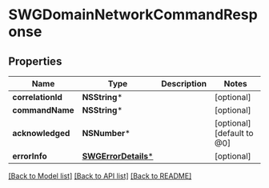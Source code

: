 # SWGDomainNetworkCommandResponse

## Properties
Name | Type | Description | Notes
------------ | ------------- | ------------- | -------------
**correlationId** | **NSString*** |  | [optional] 
**commandName** | **NSString*** |  | [optional] 
**acknowledged** | **NSNumber*** |  | [optional] [default to @0]
**errorInfo** | [**SWGErrorDetails***](SWGErrorDetails.md) |  | [optional] 

[[Back to Model list]](../README.md#documentation-for-models) [[Back to API list]](../README.md#documentation-for-api-endpoints) [[Back to README]](../README.md)


